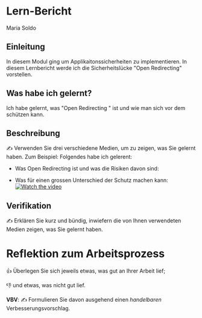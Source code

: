 # Lern-Bericht
Maria Soldo

## Einleitung
In diesem Modul ging um Applikaitonssicherheiten zu implementieren. In diesem Lernbericht werde ich die Sicherheitslücke "Open Redirecting" vorstellen.

## Was habe ich gelernt?
Ich habe gelernt, was "Open Redirecting " ist und wie man sich vor dem schützen kann.

## Beschreibung

✍️ Verwenden Sie drei verschiedene Medien, um zu zeigen, was Sie gelernt haben. Zum Beispiel:
Folgendes habe ich gelerent:

* Was Open Redirecting ist und was die Risiken davon sind:
  

* Was für einen grossen Unterschied der Schutz machen kann:
[![Watch the video](https://img.youtube.com/vi/GRQmvTj9dOc/default.jpg)](https://youtu.be/GRQmvTj9dOc)

## Verifikation

✍️ Erklären Sie kurz und bündig, inwiefern die von Ihnen verwendeten Medien zeigen, was Sie gelernt haben.

# Reflektion zum Arbeitsprozess

👍 Überlegen Sie sich jeweils etwas, was gut an Ihrer Arbeit lief; 

👎 und etwas, was nicht gut lief.

**VBV**: ✍️ Formulieren Sie davon ausgehend einen *handelbaren* Verbesserungsvorschlag.

